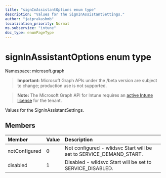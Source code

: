 ```yaml
---
title: "signInAssistantOptions enum type"
description: "Values for the SignInAssistantSettings."
author: "jaiprakashmb"
localization_priority: Normal
ms.subservice: "intune"
doc_type: enumPageType
---
```


# signInAssistantOptions enum type

Namespace: microsoft.graph
> **Important:** Microsoft Graph APIs under the /beta version are subject to change; production use is not supported.

> **Note:** The Microsoft Graph API for Intune requires an [active Intune license](https://go.microsoft.com/fwlink/?linkid=839381) for the tenant.


Values for the SignInAssistantSettings.

## Members
|Member|Value|Description|
|:---|:---|:---|
|notConfigured|0|Not configured - wlidsvc Start will be set to SERVICE_DEMAND_START.|
|disabled|1|Disabled - wlidsvc Start will be set to SERVICE_DISABLED.|
